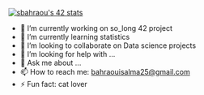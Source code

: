

[![sbahraou's 42 stats](https://badge.mediaplus.ma/greenbinary/sbahraou)](https://github.com/oakoudad/badge42)


- 🔭 I’m currently working on so_long 42 project
- 🌱 I’m currently learning statistics
- 👯 I’m looking to collaborate on Data science projects
- 🤔 I’m looking for help with ...
- 💬 Ask me about ...
- 📫 How to reach me: bahraouisalma25@gmail.com
- ⚡ Fun fact: cat lover


